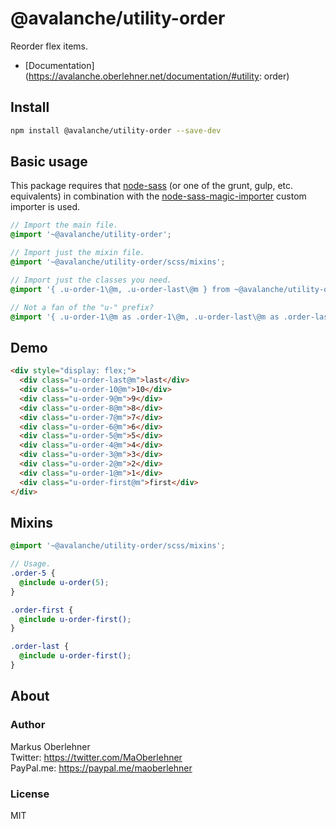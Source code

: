 # @avalanche/utility-order
Reorder flex items.

- [Documentation](https://avalanche.oberlehner.net/documentation/#utility: order)

## Install
```bash
npm install @avalanche/utility-order --save-dev
```

## Basic usage
This package requires that [node-sass](https://github.com/sass/node-sass) (or one of the grunt, gulp, etc. equivalents) in combination with the [node-sass-magic-importer](https://github.com/maoberlehner/node-sass-magic-importer) custom importer is used.

```scss
// Import the main file.
@import '~@avalanche/utility-order';

// Import just the mixin file.
@import '~@avalanche/utility-order/scss/mixins';

// Import just the classes you need.
@import '{ .u-order-1\@m, .u-order-last\@m } from ~@avalanche/utility-order';

// Not a fan of the "u-" prefix?
@import '{ .u-order-1\@m as .order-1\@m, .u-order-last\@m as .order-last\@m } from ~@avalanche/utility-order';
```

## Demo
```html
<div style="display: flex;">
  <div class="u-order-last@m">last</div>
  <div class="u-order-10@m">10</div>
  <div class="u-order-9@m">9</div>
  <div class="u-order-8@m">8</div>
  <div class="u-order-7@m">7</div>
  <div class="u-order-6@m">6</div>
  <div class="u-order-5@m">5</div>
  <div class="u-order-4@m">4</div>
  <div class="u-order-3@m">3</div>
  <div class="u-order-2@m">2</div>
  <div class="u-order-1@m">1</div>
  <div class="u-order-first@m">first</div>
</div>
```

## Mixins
```scss
@import '~@avalanche/utility-order/scss/mixins';

// Usage.
.order-5 {
  @include u-order(5);
}

.order-first {
  @include u-order-first();
}

.order-last {
  @include u-order-first();
}
```

## About
### Author
Markus Oberlehner  
Twitter: https://twitter.com/MaOberlehner  
PayPal.me: https://paypal.me/maoberlehner

### License
MIT
